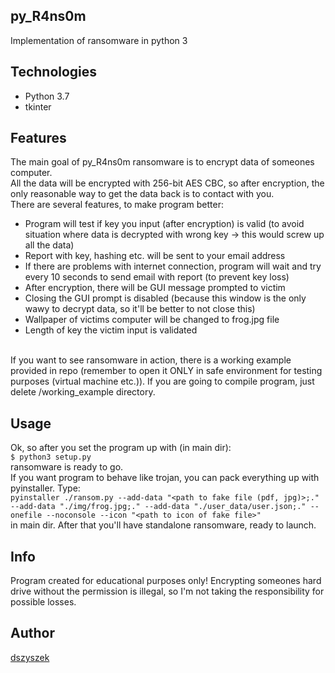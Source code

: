## py_R4ns0m
Implementation of ransomware in python 3

## Technologies

- Python 3.7
- tkinter

## Features
The main goal of py_R4ns0m ransomware is to encrypt data of someones computer.<br>
All the data will be encrypted with 256-bit AES CBC, so after encryption, the only reasonable way to get the data back is to contact with you. <br>
There are several features, to make program better:
- Program will test if key you input (after encryption) is valid (to avoid situation where data is decrypted with wrong key -> this would screw up all the data)
- Report with key, hashing etc. will be sent to your email address
- If there are problems with internet connection, program will wait and try every 10 seconds to send email with report (to prevent key loss)
- After encryption, there will be GUI message prompted to victim
- Closing the GUI prompt is disabled (because this window is the only wawy to decrypt data, so it'll be better to not close this)
- Wallpaper of victims computer will be changed to frog.jpg file
- Length of key the victim input is validated
<br>
If you want to see ransomware in action, there is a working example provided in repo (remember to open it ONLY in safe environment for testing purposes (virtual machine etc.)). If you are going to compile program, just delete /working_example directory.

## Usage

Ok, so after you set the program up with (in main dir): <br>
```$ python3 setup.py``` <br>
ransomware is ready to go.<br>
If you want program to behave like trojan, you can pack everything up with pyinstaller. Type: <br>
```pyinstaller ./ransom.py --add-data "<path to fake file (pdf, jpg)>;." --add-data "./img/frog.jpg;." --add-data "./user_data/user.json;." --onefile --noconsole --icon "<path to icon of fake file>"``` <br>
in main dir. After that you'll have standalone ransomware, ready to launch.

## Info
Program created for educational purposes only! Encrypting someones hard drive without the permission is illegal, so I'm not taking the responsibility for possible losses.

## Author

[dszyszek](https://github.com/dszyszek)